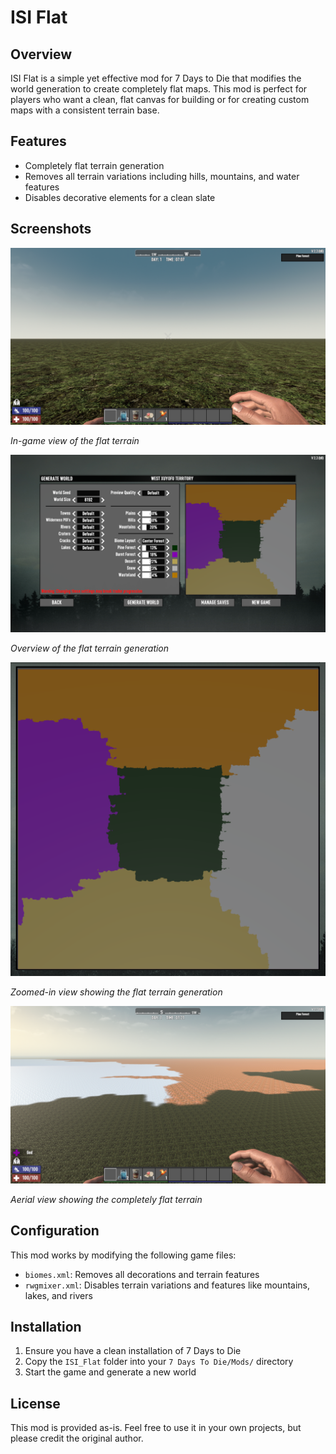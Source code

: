 # ISI Flat

## Overview
ISI Flat is a simple yet effective mod for 7 Days to Die that modifies the world generation to create completely flat maps. This mod is perfect for players who want a clean, flat canvas for building or for creating custom maps with a consistent terrain base.

## Features
- Completely flat terrain generation
- Removes all terrain variations including hills, mountains, and water features
- Disables decorative elements for a clean slate

## Screenshots

![Flat Terrain View](Images/flat-in-world.png)

*In-game view of the flat terrain*

![Flat Map Preview](Images/flat-map.png)

*Overview of the flat terrain generation*

![Flat Map Zoom](Images/flat-map-zoom.png)

*Zoomed-in view showing the flat terrain generation*

![Aerial View](Images/flat-from-above.png)

*Aerial view showing the completely flat terrain*

## Configuration
This mod works by modifying the following game files:
- `biomes.xml`: Removes all decorations and terrain features
- `rwgmixer.xml`: Disables terrain variations and features like mountains, lakes, and rivers

## Installation
1. Ensure you have a clean installation of 7 Days to Die
2. Copy the `ISI_Flat` folder into your `7 Days To Die/Mods/` directory
3. Start the game and generate a new world

## License
This mod is provided as-is. Feel free to use it in your own projects, but please credit the original author.
